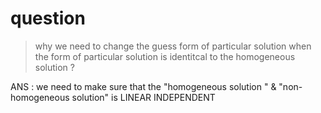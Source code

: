 # question
> why we need to change the guess form of particular solution when the form of particular solution is identitcal to the homogeneous solution ?

ANS : we need to make sure that the "homogeneous solution " & "non-homogeneous solution" is LINEAR INDEPENDENT